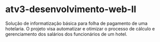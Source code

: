 # atv3-desenvolvimento-web-II
Solução de informatização básica para folha de pagamento de uma hotelaria. O projeto visa automatizar e otimizar o processo de cálculo e gerenciamento dos salários dos funcionários de um hotel.
